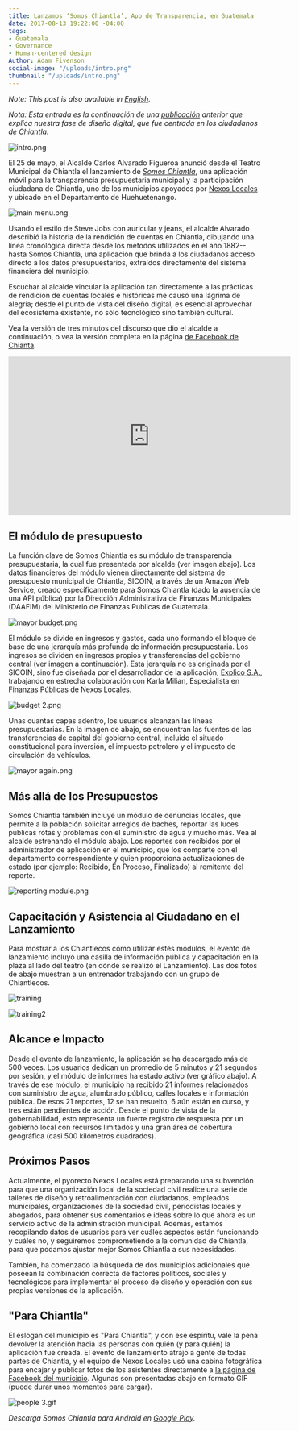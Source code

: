 ```yaml
---
title: Lanzamos ‘Somos Chiantla’, App de Transparencia, en Guatemala
date: 2017-08-13 19:22:00 -04:00
tags:
- Guatemala
- Governance
- Human-centered design
Author: Adam Fivenson
social-image: "/uploads/intro.png"
thumbnail: "/uploads/intro.png"
---
```


*Note: This post is also available in [English](http://bit.ly/transparency-app).*

*Nota: Esta entrada es la continuación de una [publicación](https://dai-global-digital.com/citizen-centered-design-guatemala.html) anterior que explica nuestra fase de diseño digital, que fue centrada en los ciudadanos de Chiantla.*

![intro.png](/uploads/intro.png)

El 25 de mayo, el Alcalde Carlos Alvarado Figueroa anunció desde el Teatro Municipal de Chiantla el lanzamiento de [*Somos Chiantla*](http://bit.ly/Chiantla-App), una aplicación móvil para la transparencia presupuestaria municipal y la participación ciudadana de Chiantla, uno de los municipios apoyados por [Nexos Locales](https://www.dai.com/our-work/projects/guatemala-nexos-locales) y ubicado en el Departamento de Huehuetenango. 

<!--more-->

![main menu.png](/uploads/main%20menu.png)

Usando el estilo de Steve Jobs con auricular y jeans, el alcalde Alvarado describió la historia de la rendición de cuentas en Chiantla, dibujando una línea cronológica directa desde los métodos utilizados en el año 1882--hasta Somos Chiantla, una aplicación que brinda a los ciudadanos acceso directo a los datos presupuestarios, extraídos directamente del sistema financiera del municipio. 

Escuchar al alcalde vincular la aplicación tan directamente a las prácticas de rendición de cuentas locales e históricas me causó una lágrima de alegría; desde el punto de vista del diseño digital, es esencial aprovechar del ecosistema existente, no sólo tecnológico sino también cultural. 

Vea la versión de tres minutos del discurso que dio el alcalde a continuación, o vea la versión completa en la página [de Facebook de Chianta](https://www.facebook.com/MuniChiantla/videos/1916059188639247/).

<iframe width="560" height="315" src="https://www.youtube.com/embed/xtgwg6Zrg3o" frameborder="0" allowfullscreen></iframe> 

## El módulo de presupuesto

La función clave de Somos Chiantla es su módulo de transparencia presupuestaria, la cual fue presentada por alcalde (ver imagen abajo). Los datos financieros del módulo vienen directamente del sistema de presupuesto municipal de Chiantla, SICOIN, a través de un Amazon Web Service, creado específicamente para Somos Chiantla (dado la ausencia de una API pública) por la Dirección Administrativa de Finanzas Municipales (DAAFIM) del Ministerio de Finanzas Publicas de Guatemala.

![mayor budget.png](/uploads/mayor%20budget.png)

El módulo se divide en ingresos y gastos, cada uno formando el bloque de base de una jerarquía más profunda de información presupuestaria. Los ingresos se dividen en ingresos propios y transferencias del gobierno central (ver imagen a continuación). Esta jerarquía no es originada por el SICOIN, sino fue diseñada por el desarrollador de la aplicación, [Explico S.A.](http://explicoanalytics.com/), trabajando en estrecha colaboración con Karla Milian, Especialista en Finanzas Públicas de Nexos Locales.

![budget 2.png](/uploads/budget%202.png)

Unas cuantas capas adentro, los usuarios alcanzan las líneas presupuestarias. En la imagen de abajo, se encuentran las fuentes de las transferencias de capital del gobierno central, incluido el situado constitucional para inversión, el impuesto petrolero y el impuesto de circulación de vehículos.

![mayor again.png](/uploads/mayor%20again.png)

## Más allá de los Presupuestos

Somos Chiantla también incluye un módulo de denuncias locales, que permite a la población solicitar arreglos de baches, reportar las luces publicas rotas y problemas con el suministro de agua y mucho más. Vea al alcalde estrenando el módulo abajo. Los reportes son recibidos por el administrador de aplicación en el municipio, que los comparte con el departamento correspondiente y quien proporciona actualizaciones de estado (por ejemplo: Recibido, En Proceso, Finalizado) al remitente del reporte.

![reporting module.png](/uploads/reporting%20module.png)

## Capacitación y Asistencia al Ciudadano en el Lanzamiento

Para mostrar a los Chiantlecos cómo utilizar estés módulos, el evento de lanzamiento incluyó una casilla de información pública y capacitación en la plaza al lado del teatro (en dónde se realizó el Lanzamiento). Las dos fotos de abajo muestran a un entrenador trabajando con un grupo de Chiantlecos.

![training](/uploads/WhatsApp%20Image%202017-05-25%20at%209.54.35%20PM%20(2).jpeg)

![training2](/uploads/WhatsApp%20Image%202017-05-25%20at%209.54.35%20PM%20(1).jpeg)

## Alcance e Impacto

Desde el evento de lanzamiento, la aplicación se ha descargado más de 500 veces. Los usuarios dedican un promedio de 5 minutos y 21 segundos por sesión, y el módulo de informes ha estado activo (ver gráfico abajo). A través de ese módulo, el municipio ha recibido 21 informes relacionados con suministro de agua, alumbrado público, calles locales e información pública. De esos 21 reportes, 12 se han resuelto, 6 aún están en curso, y tres están pendientes de acción. Desde el punto de vista de la gobernabilidad, esto representa un fuerte registro de respuesta por un gobierno local con recursos limitados y una gran área de cobertura geográfica (casi 500 kilómetros cuadrados).

<script id="infogram_0_a60320c6-f5b4-40ca-9f0b-783498b0c47d" title="Chiantla Reportes" src="//e.infogram.com/js/dist/embed.js?Gry" type="text/javascript"></script>

## Próximos Pasos

Actualmente, el pyorecto Nexos Locales está preparando una subvención para que una organización local de la sociedad civil realice una serie de talleres de diseño y retroalimentación con ciudadanos, empleados municipales, organizaciones de la sociedad civil, periodistas locales y abogados, para obtener sus comentarios e ideas sobre lo que ahora es un servicio activo de la administración municipal. Además, estamos recopilando datos de usuarios para ver cuáles aspectos están funcionando y cuáles no, y seguiremos comprometiendo a la comunidad de Chiantla, para que podamos ajustar mejor Somos Chiantla a sus necesidades.

También, ha comenzado la búsqueda de dos municipios adicionales que poseean la combinación correcta de factores políticos, sociales y tecnológicos para implementar el proceso de diseño y operación con sus propias versiones de la aplicación.

## "Para Chiantla"

El eslogan del municipio es "Para Chiantla", y con ese espíritu, vale la pena devolver la atención hacia las personas con quién (y para quién) la aplicación fue creada. El evento de lanzamiento atrajo a gente de todas partes de Chiantla, y el equipo de Nexos Locales usó una cabina fotográfica para encajar y publicar fotos de los asistentes directamente a [la página de Facebook del municipio](https://www.facebook.com/MuniChiantla/photos/?tab=album&album_id=1915829891995510). Algunas son presentadas abajo en formato GIF (puede durar unos momentos para cargar). 

![people 3.gif](/uploads/people%203.gif)

*Descarga Somos Chiantla para Android en [Google Play](http://bit.ly/Chiantla-App).*

